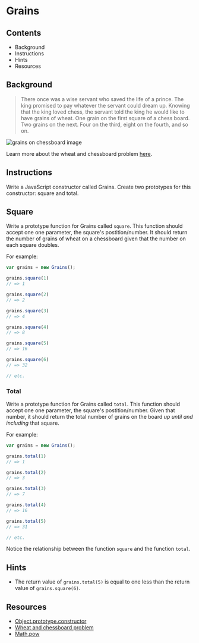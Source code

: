 

# Grains

## Contents

* Background
* Instructions
* Hints
* Resources

## Background

> There once was a wise servant who saved the life of a prince. The king promised to pay whatever the servant could dream up. Knowing that the king loved chess, the servant told the king he would like to have grains of wheat. One grain on the first square of a chess board. Two grains on the next. Four on the third, eight on the fourth, and so on.

![grains on chessboard image](https://s3-us-west-2.amazonaws.com/web-dev-readme-photos/js/grains.png)

Learn more about the wheat and chessboard problem [here](http://en.wikipedia.org/wiki/Wheat_and_chessboard_problem).

## Instructions

Write a JavaScript constructor called Grains. Create two prototypes for this constructor: square and total.

## Square

Write a prototype function for Grains called `square`. This function should accept one one parameter, the square's postition/number. It should return the number of grains of wheat on a chessboard given that the number on each square doubles.

For example:

```javascript
var grains = new Grains();

grains.square(1)
// => 1

grains.square(2)
// => 2

grains.square(3)
// => 4

grains.square(4)
// => 8

grains.square(5)
// => 16

grains.square(6)
// => 32

// etc.
```

### Total

Write a prototype function for Grains called `total`. This function should accept one one parameter, the square's postition/number. Given that number, it should return the total number of grains on the board *up until and including* that square.

For example:

```javascript
var grains = new Grains();

grains.total(1)
// => 1

grains.total(2)
// => 3

grains.total(3)
// => 7

grains.total(4)
// => 16

grains.total(5)
// => 31

// etc.
```

Notice the relationship between the function `square` and the function `total`.

## Hints

* The return value of `grains.total(5)` is equal to one less than the return value of `grains.square(6)`.

## Resources

* [Object.prototype.constructor](https://developer.mozilla.org/en-US/docs/Web/JavaScript/Reference/Global_Objects/Object/constructor)
* [Wheat and chessboard problem](http://en.wikipedia.org/wiki/Wheat_and_chessboard_problem)
* [Math.pow](https://developer.mozilla.org/en-US/docs/Web/JavaScript/Reference/Global_Objects/Math/pow)
